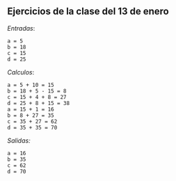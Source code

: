 ## Ejercicios de la clase del 13 de enero 

*Entradas*:

```
a = 5
b = 18
c = 15
d = 25
```

*Calculos*:

```
a = 5 + 10 = 15
b = 18 + 5 - 15 = 8
c = 15 + 4 + 8 = 27
d = 25 + 8 + 15 = 38
a = 15 + 1 = 16
b = 8 + 27 = 35
c = 35 + 27 = 62
d = 35 + 35 = 70 
```
*Salidas:*
```
a = 16
b = 35
c = 62
d = 70 
```